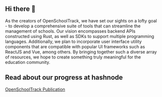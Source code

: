 ## Hi there 👋
As the creators of OpenSchoolTrack, we have set our sights on a lofty goal - to develop a comprehensive suite of tools that can streamline the management of schools. Our vision encompasses backend APIs constructed using Rust, as well as SDKs to support multiple programming languages. Additionally, we plan to incorporate user interface utility components that are compatible with popular UI frameworks such as ReactJS and Vue, among others. By bringing together such a diverse array of resources, we hope to create something truly meaningful for the education community.

## Read about our progress at hashnode
[OpenSchoolTrack Publication](https://openschooltrack.hashnode.dev/)
